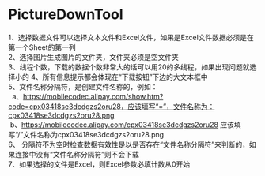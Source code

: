 # PictureDownTool
1、选择数据文件可以选择文本文件和Excel文件，如果是Excel文件数据必须是在第一个Sheet的第一列	<br />
2、选择图片生成图片的文件夹，文件夹必须是空文件夹<br />
3、线程个数，下载的数据个数非常大的话可以用20的多线程，如果出现问题就选择小的
4、所有信息提示都会体现在“下载按钮”下边的大文本框中<br />
5、文件名称分隔符，是创建文件名称的，例如：<br />
	&nbsp;&nbsp;a、https://mobilecodec.alipay.com/show.htm?code=cpx03418se3dcdgzs2oru28，应该填写“=”，文件名称为：cpx03418se3dcdgzs2oru28.png<br />
	&nbsp;b、https://mobilecodec.alipay.com/cpx03418se3dcdgzs2oru28 应该填写“/”文件名称为cpx03418se3dcdgzs2oru28.png  <br />
6、 分隔符不为空时检查数据有效性是以是否存在“文件名称分隔符”来判断的，如果连接中没有“文件名称分隔符”则不会下载<br />
7、如果选择的文件是Excel，则Excel参数必填计数从0开始<br />
